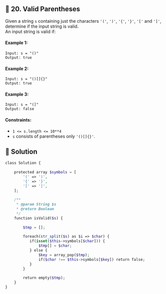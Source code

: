 ## 📝 20. Valid Parentheses  
Given a string `s` containing just the characters `'('`, `')'`, `'{'`, `'}'`, `'['` and `']'`, determine if the input string is valid.  
An input string is valid if:  
     
  
#### Example 1:  

```
Input: s = "()"
Output: true

```
#### Example 2:  

```
Input: s = "()[]{}"
Output: true

```
#### Example 3:  

```
Input: s = "(]"
Output: false

```
  
#### Constraints:  
+ `1 <= s.length <= 10**4`  
+ `s` consists of parentheses only `'()[]{}'`.  
  
## 📝 Solution 
```php  
class Solution {  
  
    protected array $symbols = [  
        '(' => ')',   
        '{' => '}',   
        '[' => ']',  
    ];  
  
    /**  
     * @param String $s  
     * @return Boolean  
     */  
    function isValid($s) {  
          
        $tmp = [];  
  
        foreach(str_split($s) as $i => $char) {  
           if(isset($this->symbols[$char])) {  
               $tmp[] = $char;  
           } else {  
               $key = array_pop($tmp);  
               if($char !== $this->symbols[$key]) return false;  
           }  
        }  
  
        return empty($tmp);  
    }  
}  
  
  
```  
